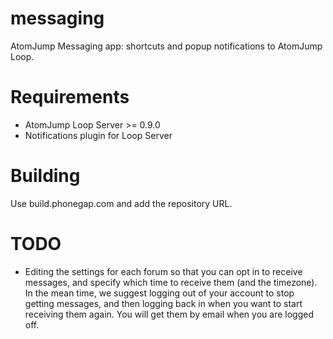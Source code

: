 # messaging
AtomJump Messaging app: shortcuts and popup notifications to AtomJump Loop.


# Requirements

* AtomJump Loop Server >= 0.9.0
* Notifications plugin for Loop Server


# Building

Use build.phonegap.com and add the repository URL.


# TODO

* Editing the settings for each forum so that you can opt in to receive messages, and specify which time to receive them (and the timezone). In the mean time, we suggest logging out of your account to stop getting messages, and then logging back in when you want to start receiving them again. You will get them by email when you are logged off.

